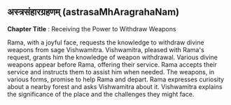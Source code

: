 ## अस्त्रसंहारग्रहणम् (astrasaMhAragrahaNam)
**Chapter Title** : Receiving the Power to Withdraw Weapons

Rama, with a joyful face, requests the knowledge to withdraw divine weapons from sage Vishwamitra. Vishwamitra, pleased with Rama's request, grants him the knowledge of weapon withdrawal. Various divine weapons appear before Rama, offering their service. Rama accepts their service and instructs them to assist him when needed. The weapons, in various forms, promise to help Rama and depart. Rama expresses curiosity about a nearby forest and asks Vishwamitra about it. Vishwamitra explains the significance of the place and the challenges they might face.